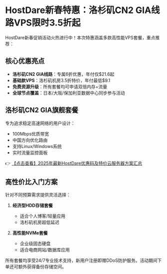 # HostDare新春特惠：洛杉矶CN2 GIA线路VPS限时3.5折起

HostDare新春促销活动火热进行中！本次特惠涵盖多款高性能VPS套餐，重点推荐：

## 核心优惠亮点
- **洛杉矶CN2 GIA线路**：专属6折优惠，年付仅$21.6起
- **基础款VPS**：洛杉矶机房3.5折特价，年付最低$9.1
- **免费资源升级**：所有套餐均可申请双倍内存+流量
- **全球节点覆盖**：日本/大阪/保加利亚数据中心同步参与活动

## 洛杉矶CN2 GIA旗舰套餐
专为追求稳定高速网络的用户设计：
- 100Mbps优质带宽
- 中国方向优化路由
- 支持Linux/Windows系统
- 实时流量监控面板

👉 [【点击查看】2025年最新HostDare优惠码及特价云服务器方案汇总](https://bit.ly/hostdare)

## 高性价比入门方案
针对不同预算需求提供灵活选择：
1. **经济型HDD存储套餐**
   - 适合个人博客/轻量应用
   - 洛杉矶机房超低延迟

2. **高性能NVMe套餐**
   - 企业级固态硬盘
   - 适合电商网站/数据库应用

所有套餐均享受24/7专业技术支持，新用户注册即赠DDoS防护服务。活动期间下单还可额外获得备份存储空间。